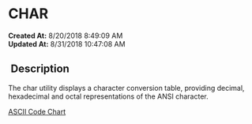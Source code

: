 # CHAR 

**Created At:** 8/20/2018 8:49:09 AM  
**Updated At:** 8/31/2018 10:47:08 AM  


##  Description

The char utility displays a character conversion table, providing decimal, hexadecimal and octal representations of the ANSI character.

[ASCII Code Chart](ascii-code-chart)

